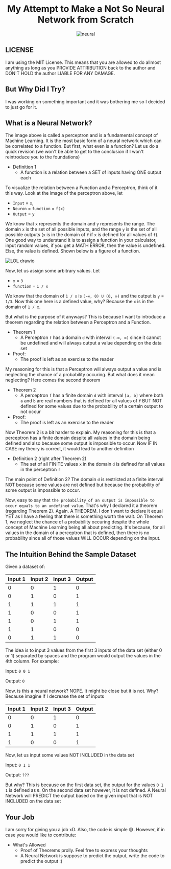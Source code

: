 <div align="center">

# My Attempt to Make a Not So Neural Network from Scratch

![neural](https://github.com/user-attachments/assets/0cc93d7a-0f34-4dab-9440-4ea222ac4d6a)

  
</div>

## LICENSE

I am using the MIT License. This means that you are allowed to do allmost anything as long as you PROVIDE ATTRIBUTION back to the author and DON'T HOLD the author LIABLE FOR ANY DAMAGE.

## But Why Did I Try?
  
I was working on something important and it was bothering me so I decided to just go for it.


## What is a Neural Network?

The image above is called a perceptron and is a fundamental concept of Machine Learning. It is the most basic form of a neural network which can be correlated to a function. But first, what even is a function? Let us do a quick revision (we won't be able to get to the conclusion if I won't reintroduce you to the foundations)

- Definition 1
  - A function is a relation between a SET of inputs having ONE output each
 
To visualize the relation between a Function and a Perceptron, think of it this way. Look at the image of the perceptron above, let
- `Input` = `x`,
- `Neuron` = `function` = `f(x)`
- `Output` = `y`

We know that `x` represents the domain and `y` represents the range. The domain `x` is the set of all possible inputs, and the range `y` is the set of all possible outputs (`x` is in the domain of `f` if `x` is defined for all values of `f`). One good way to understand it is to assign a function in your calculator, input random values, if you get a MATH ERROR, then the value is undefined. Else, the value is defined. Shown below is a figure of a function.

![LOL drawio](https://github.com/user-attachments/assets/9bf8581f-82cc-4db2-8141-2f1ab6fd63d3)


Now, let us assign some arbitrary values. Let

- `x` = `3`
- `function` = `1 / x`
  
We know that the domain of `1 / x` is `(-∞, 0) U (0, ∞)` and the output is `y` = `1/3`. Now this one here is a defined value, why? Because the `x` is in the domain of `1 / x`.

But what is the purpose of it anyways? This is because I want to introduce a theorem regarding the relation between a Perceptron and a Function. 

- Theorem 1
  * A Perceptron `f` has a domain `d` with interval `(-∞, ∞)` since it cannot be undefined and will always output a value depending on the data set
- Proof:
  * The proof is left as an exercise to the reader

My reasoning for this is that a Perceptron will always output a value and is neglecting the chance of a probability occuring. But what does it mean neglecting? Here comes the second theorem

- Theorem 2
  * A perceptron `f` has a finite domain `d` with interval `[a, b]` where both `a` and `b` are real numbers that is defined for all values of `f` BUT NOT defined for some values due to the probability of a certain output to not occur
- Proof:
  * The proof is left as an exercise to the reader

Now Theorem 2 is a bit harder to explain. My reasoning for this is that a perceptron has a finite domain despite all values in the domain being defined and also because some output is impossible to occur. Now IF IN CASE my theory is correct, it would lead to another definition

- Definition 2 (right after Theorem 2)
  * The set of all FINITE values `x` in the domain `d` is defined for all values in the perceptron `f`

The main point of Definition 2? The domain `d` is restricted at a finite interval NOT because some values are not defined but because the probability of some output is impossible to occur.

Now, easy to say that `the probability of an output is impossible to occur equals to an undefined value`. That's why I declared it a theorem (regarding Theorem 2). Again. A THEOREM. I don't want to declare it equal YET as I have a feeling that there is something worth the wait. On Theorem 1, we neglect the chance of a probability occuring despite the whole concept of Machine Learning being all about predicting. It's because, for all values in the domain of a perceptron that is defined, then there is no probability since all of those values WILL OCCUR depending on the input.

## The Intuition Behind the Sample Dataset

Given a dataset of:

| Input 1 | Input 2 | Input 3 | Output |
|---|---|---|---|
| 0 | 0 | 1 | 0 |
| 0 | 1 | 0 | 1 |
| 1 | 1 | 1 | 1 |
| 1 | 0 | 0 | 1 |
| 1 | 0 | 1 | 1 |
| 1 | 1 | 0 | 0 |
| 0 | 1 | 1 | 0 |


The idea is to input 3 values from the first 3 inputs of the data set (either 0 or 1) separated by spaces and the program would output the values in the 4th column. For example:

Input: `0 0 1`

Output: `0`


Now, is this a neural network? NOPE. It might be close but it is not. Why? Because imagine if I decrease the set of inputs

| Input 1 | Input 2 | Input 3 | Output |
|---|---|---|---|
| 0 | 0 | 1 | 0 |
| 0 | 1 | 0 | 1 |
| 1 | 1 | 1 | 1 |
| 1 | 0 | 0 | 1 |

Now, let us input some values NOT INCLUDED in the data set

Input: `0 1 1`

Output: `???`

But why? This is because on the first data set, the output for the values `0 1 1` is defined as `0`. On the second data set however, it is not defined. A Neural Network will PREDICT the output based on the given input that is NOT INCLUDED on the data set


## Your Job

I am sorry for giving you a job xD. Also, the code is simple 😅. However, if in case you would like to contribute:

 - What's Allowed
   * Proof of Theorems prolly. Feel free to express your thoughts
   * A Neural Network is suppose to predict the output, write the code to predict the output :)


